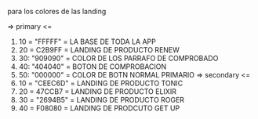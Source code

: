 para los colores de las landing 

=> primary <=
1. 10 = "FFFFF" = LA BASE DE TODA LA APP
2. 20 = C2B9FF = LANDING DE PRODUCTO RENEW
3. 30: "909090" = COLOR DE LOS PARRAFO DE COMPROBADO
4. 40: "404040" = BOTON DE COMPROBACION
5. 50: "000000" = COLOR DE BOTN NORMAL PRIMARIO
=> secondary <=
6. 10 = "CEEC6D" = LANDING DE PRODUCTO TONIC
7. 20 = 47CCB7 = LANDING DE PRODUCTO ELIXIR
8. 30 = "2694B5" = LANDING DE PRODUCTO  ROGER
9. 40 = F08080 = LANDING DE PRODCUTO GET UP
